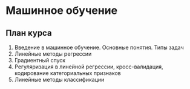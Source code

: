 # Машинное обучение

## План курса

1. Введение в машинное обучение. Основные понятия. Типы задач
2. Линейные методы регрессии
3. Градиентный спуск
4. Регуляризация в линейной регрессии, кросс-валидация, кодирование категориальных признаков
5. Линейные методы классификации
